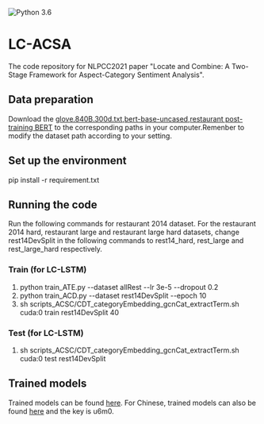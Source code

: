 ![Python 3.6](https://img.shields.io/badge/python-3.6-green.svg)

# LC-ACSA
The code repository for NLPCC2021 paper "Locate and Combine: A Two-Stage Framework for Aspect-Category Sentiment Analysis".

## Data preparation
Download the [glove.840B.300d.txt](http://nlp.stanford.edu/data/wordvecs/glove.840B.300d.zip),[bert-base-uncased](https://huggingface.co/bert-base-uncased),[restaurant post-training BERT](https://github.com/howardhsu/BERT-for-RRC-ABSA/blob/master/pytorch-pretrained-bert.md) to the corresponding paths in your computer.Remenber to modify the dataset path according to your setting.

## Set up the environment
pip install -r requirement.txt

## Running the code
Run the following commands for restaurant 2014 dataset. For the restaurant 2014 hard, restaurant large and restaurant large hard datasets, change rest14DevSplit in the following commands to rest14_hard, rest_large and rest_large_hard respectively.

### Train (for LC-LSTM)
1. python train_ATE.py --dataset allRest --lr 3e-5 --dropout 0.2
2. python train_ACD.py --dataset rest14DevSplit  --epoch 10 
3. sh scripts_ACSC/CDT_categoryEmbedding_gcnCat_extractTerm.sh cuda:0 train rest14DevSplit 40 

### Test (for LC-LSTM)
1. sh scripts_ACSC/CDT_categoryEmbedding_gcnCat_extractTerm.sh cuda:0 test rest14DevSplit


## Trained models
Trained models can be found [here](https://drive.google.com/file/d/1f4pJ3SQQK7gadyCT6YHcdmrwCUaYwgdQ/view?usp=sharing). For Chinese, trained models can also be found [here](https://pan.baidu.com/s/1niwufdgzwIOtggden4QgYw) and the key is u6m0.
